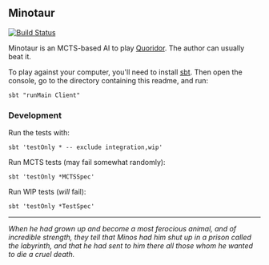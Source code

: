## Minotaur

[![Build Status](https://travis-ci.org/tasuki/minotaur.png?branch=master)](https://travis-ci.org/tasuki/minotaur)

Minotaur is an MCTS-based AI to play [Quoridor]. The author can usually beat it.

To play against your computer, you'll need to install [sbt]. Then open the
console, go to the directory containing this readme, and run:

    sbt "runMain Client"

### Development

Run the tests with:

    sbt 'testOnly * -- exclude integration,wip'

Run MCTS tests (may fail somewhat randomly):

    sbt 'testOnly *MCTSSpec'

Run WIP tests (_will_ fail):

    sbt 'testOnly *TestSpec'
---

_When he had grown up and become a most ferocious animal, and of incredible
strength, they tell that Minos had him shut up in a prison called the
labyrinth, and that he had sent to him there all those whom he wanted to die a
cruel death._

[Quoridor]: https://en.wikipedia.org/wiki/Quoridor
[sbt]: http://www.scala-sbt.org/
